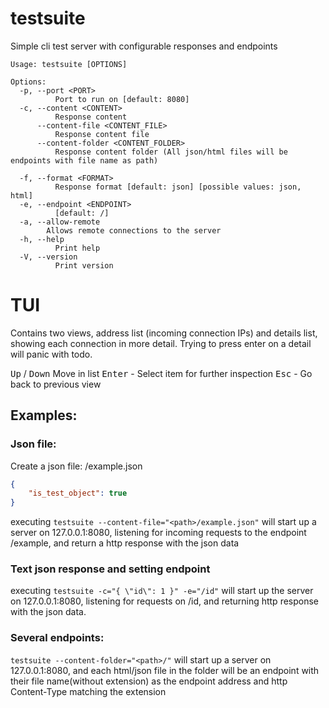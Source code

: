 # testsuite
Simple cli test server with configurable responses and endpoints

```
Usage: testsuite [OPTIONS]

Options:
  -p, --port <PORT>
          Port to run on [default: 8080]
  -c, --content <CONTENT>
          Response content
      --content-file <CONTENT_FILE>
          Response content file
      --content-folder <CONTENT_FOLDER>
          Response content folder (All json/html files will be endpoints with file name as path)

  -f, --format <FORMAT>
          Response format [default: json] [possible values: json, html]
  -e, --endpoint <ENDPOINT>
          [default: /]
  -a, --allow-remote
        Allows remote connections to the server
  -h, --help
          Print help
  -V, --version
          Print version
```

# TUI 
Contains two views, address list (incoming connection IPs) and details list, showing each connection in more detail.
Trying to press enter on a detail will panic with todo.


<kbd>Up</kbd> / <kbd>Down</kbd> Move in list
<kbd>Enter</kbd> - Select item for further inspection
<kbd>Esc</kbd> - Go back to previous view



## Examples:
### Json file:

Create a json file: <path>/example.json
```json
{
    "is_test_object": true
}
```

executing `testsuite --content-file="<path>/example.json"` will start up a server on 127.0.0.1:8080, listening for incoming requests to the endpoint /example, and return a http response with the json data

### Text json response and setting endpoint
executing `testsuite -c="{ \"id\": 1 }" -e="/id"` will start up the server on 127.0.0.1:8080, listening for requests on /id, and returning http response with the json data.

### Several endpoints: 
`testsuite --content-folder="<path>/"` will start up a server on 127.0.0.1:8080, and each html/json file in the folder will be an endpoint with their file name(without extension) as the endpoint address and http Content-Type matching the extension

